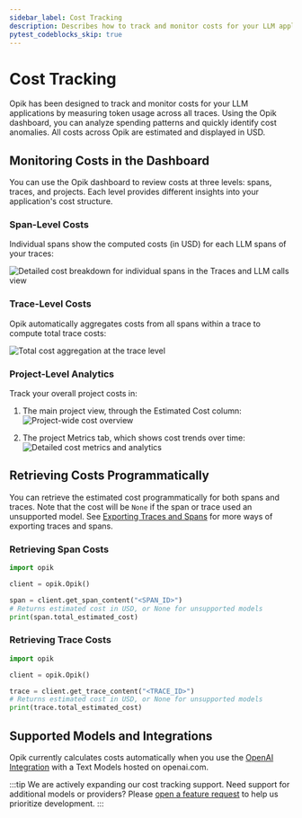 ```yaml
---
sidebar_label: Cost Tracking
description: Describes how to track and monitor costs for your LLM applications using Opik
pytest_codeblocks_skip: true
---
```


# Cost Tracking

Opik has been designed to track and monitor costs for your LLM applications by measuring token usage across all traces. Using the Opik dashboard, you can analyze spending patterns and quickly identify cost anomalies. All costs across Opik are estimated and displayed in USD.

## Monitoring Costs in the Dashboard

You can use the Opik dashboard to review costs at three levels: spans, traces, and projects. Each level provides different insights into your application's cost structure.

### Span-Level Costs

Individual spans show the computed costs (in USD) for each LLM spans of your traces:

![Detailed cost breakdown for individual spans in the Traces and LLM calls view](/img/tracing/cost_tracking_span.png)

### Trace-Level Costs

Opik automatically aggregates costs from all spans within a trace to compute total trace costs:

![Total cost aggregation at the trace level](/img/tracing/cost_tracking_trace_view.png)

### Project-Level Analytics

Track your overall project costs in:

1. The main project view, through the Estimated Cost column:
   ![Project-wide cost overview](/img/tracing/cost_tracking_project.png)

2. The project Metrics tab, which shows cost trends over time:
   ![Detailed cost metrics and analytics](/img/tracing/cost_tracking_project_metrics.png)

## Retrieving Costs Programmatically

You can retrieve the estimated cost programmatically for both spans and traces. Note that the cost will be `None` if the span or trace used an unsupported model. See [Exporting Traces and Spans](./export_data.md) for more ways of exporting traces and spans.

### Retrieving Span Costs

```python
import opik

client = opik.Opik()

span = client.get_span_content("<SPAN_ID>")
# Returns estimated cost in USD, or None for unsupported models
print(span.total_estimated_cost)
```

### Retrieving Trace Costs

```python
import opik

client = opik.Opik()

trace = client.get_trace_content("<TRACE_ID>")
# Returns estimated cost in USD, or None for unsupported models
print(trace.total_estimated_cost)
```

## Supported Models and Integrations

Opik currently calculates costs automatically when you use the [OpenAI Integration](./integrations/openai.md) with a Text Models hosted on openai.com.

:::tip
We are actively expanding our cost tracking support. Need support for additional models or providers? Please [open a feature request](https://github.com/comet-ml/opik/issues) to help us prioritize development.
:::
